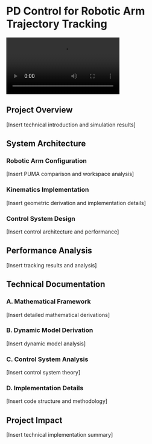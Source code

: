 # PD Control for Robotic Arm Trajectory Tracking

![](https://github.com/AdharshAero/Robotics-Portfolio/blob/main/PD-Control-Robotic-Arm/Robotic_Arm_Simulation_Title.mp4)

## Project Overview
[Insert technical introduction and simulation results]

## System Architecture

### Robotic Arm Configuration
[Insert PUMA comparison and workspace analysis]

### Kinematics Implementation
[Insert geometric derivation and implementation details]

### Control System Design
[Insert control architecture and performance]

## Performance Analysis
[Insert tracking results and analysis]

## Technical Documentation

### A. Mathematical Framework
[Insert detailed mathematical derivations]

### B. Dynamic Model Derivation
[Insert dynamic model analysis]

### C. Control System Analysis
[Insert control system theory]

### D. Implementation Details
[Insert code structure and methodology]

## Project Impact
[Insert technical implementation summary]
